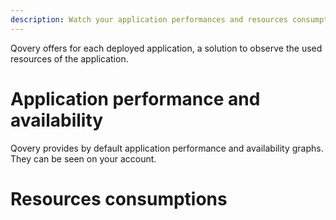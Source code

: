 ```yaml
---
description: Watch your application performances and resources consumptions
---
```


Qovery offers for each deployed application, a solution to observe the used resources of the application.

# Application performance and availability

Qovery provides by default application performance and availability graphs. They can be seen on your account.

# Resources consumptions
